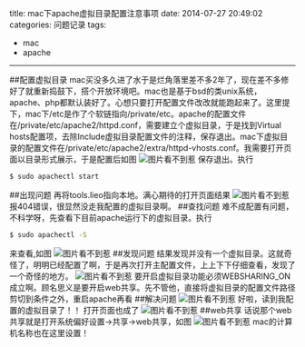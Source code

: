 title: mac下apache虚拟目录配置注意事项
date: 2014-07-27 20:49:02
categories: 问题记录 
tags: 
- mac
- apache
---
##配置虚拟目录
mac买没多久进了水于是烂角落里差不多2年了，现在差不多修好了就重新捣鼓下，搭个开放环境吧。mac也是基于bsd的类unix系统，apache、php都默认装好了。心想只要打开配置文件改改就能跑起来了。这里提下，mac下/etc是作了个软链指向/private/etc。apache的配置文件在/private/etc/apache2/httpd.conf，需要建立个虚拟目录，于是找到Virtual hosts配置项，去除Include虚拟目录配置文件的注释，保存退出。mac下虚拟目录的配置文件在/private/etc/apache2/extra/httpd-vhosts.conf。我需要打开页面以目录形式展示，于是配置后如图
![图片看不到惹](/photo/mac-apache-vhost/p1.png "虚拟目录配置")
保存退出。执行
```bash
$ sudo apachectl start
```
##出现问题
再将tools.lieo指向本地。满心期待的打开页面结果
![图片看不到惹](/photo/mac-apache-vhost/p2.png "结果页")
报404错误，很显然没走我配置的虚拟目录啊。
##查找问题
难不成配置有问题，不科学呀，先查看下目前apache运行下的虚拟目录。执行
```bash
$ sudo apachectl -S
```
来查看,如图
![图片看不到惹](/photo/mac-apache-vhost/p3.png "图3")
##发现问题
结果发现并没有一个虚拟目录。这就奇怪了，明明已经配置了啊，于是再次打开主配置文件，上上下下仔细查看，发现了一个奇怪的地方。
![图片看不到惹](/photo/mac-apache-vhost/p4.png "奇怪的地方")
要开启虚拟目录功能必须WEBSHARING_ON成立啊。顾名思义是要开启web共享。先不管他，直接将虚拟目录的配置文件路径剪切到条件之外，重启apache再看
##解决问题
![图片看不到惹](/photo/mac-apache-vhost/p5.png "重启apache再看")
好啦，读到我配置的虚拟目录了！！
打开页面也成了
![图片看不到惹](/photo/mac-apache-vhost/p6.png "打开页面啦")
##web共享
话说那个web共享就是打开系统偏好设置->共享->web共享，如图
![图片看不到惹](/photo/mac-apache-vhost/p7.png "web共享")
mac的计算机名称也在这里设置！
